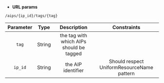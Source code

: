 * **URL params**

`/aips/{ip_id}/tags/{tag}`  

Parameter | Type | Description | Constraints  
:-------: | :--: | :---------: | :---------:  
`tag` | String | the tag with which AIPs should be tagged |   
`ip_id` | String | the AIP identifier | Should respect UniformResourceName pattern  

